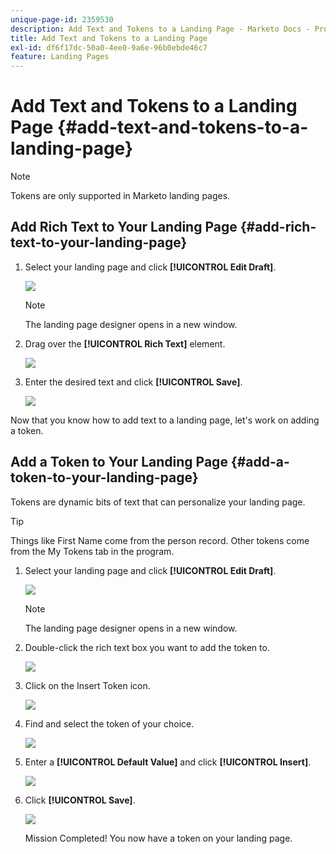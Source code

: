 ```yaml
---
unique-page-id: 2359530
description: Add Text and Tokens to a Landing Page - Marketo Docs - Product Documentation
title: Add Text and Tokens to a Landing Page
exl-id: df6f17dc-50a0-4ee0-9a6e-96b0ebde46c7
feature: Landing Pages
---
```

# Add Text and Tokens to a Landing Page {#add-text-and-tokens-to-a-landing-page}

>[!NOTE]
>
>Tokens are only supported in Marketo landing pages.

## Add Rich Text to Your Landing Page {#add-rich-text-to-your-landing-page}

1. Select your landing page and click **[!UICONTROL Edit Draft]**.

   ![](assets/image2014-9-16-14-3a30-3a29.png)

   >[!NOTE]
   >
   >The landing page designer opens in a new window.

1. Drag over the **[!UICONTROL Rich Text]** element.

   ![](assets/image2015-5-21-12-3a28-3a49.png)

1. Enter the desired text and click **[!UICONTROL Save]**.

   ![](assets/image2015-7-8-17-3a0-3a49.png)

Now that you know how to add text to a landing page, let's work on adding a token.

## Add a Token to Your Landing Page {#add-a-token-to-your-landing-page}

Tokens are dynamic bits of text that can personalize your landing page.

>[!TIP]
>
>Things like First Name come from the person record. Other tokens come from the My Tokens tab in the program.

1. Select your landing page and click **[!UICONTROL Edit Draft]**.

   ![](assets/image2014-9-16-14-3a30-3a54.png)

   >[!NOTE]
   >
   >The landing page designer opens in a new window.

1. Double-click the rich text box you want to add the token to.

   ![](assets/image2015-5-21-12-3a30-3a5.png)

1. Click on the Insert Token icon.

   ![](assets/image2015-7-8-17-3a21-3a53.png)

1. Find and select the token of your choice.

   ![](assets/image2014-9-16-14-3a31-3a20.png)

1. Enter a **[!UICONTROL Default Value]** and click **[!UICONTROL Insert]**.

   ![](assets/image2014-9-16-14-3a31-3a29.png)

1. Click **[!UICONTROL Save]**.

   ![](assets/image2015-7-8-17-3a25-3a22.png)

   Mission Completed! You now have a token on your landing page.
